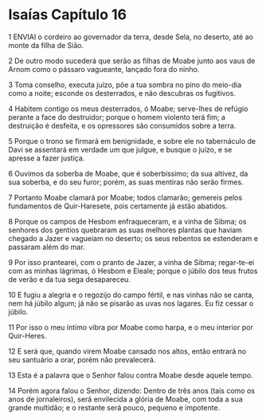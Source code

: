 # Isaías Capítulo 16

1	ENVIAI o cordeiro ao governador da terra, desde Sela, no deserto, até ao monte da filha de Sião.

2	De outro modo sucederá que serão as filhas de Moabe junto aos vaus de Arnom como o pássaro vagueante, lançado fora do ninho.

3	Toma conselho, executa juízo, põe a tua sombra no pino do meio-dia como a noite; esconde os desterrados, e não descubras os fugitivos.

4	Habitem contigo os meus desterrados, ó Moabe; serve-lhes de refúgio perante a face do destruidor; porque o homem violento terá fim; a destruição é desfeita, e os opressores são consumidos sobre a terra.

5	Porque o trono se firmará em benignidade, e sobre ele no tabernáculo de Davi se assentará em verdade um que julgue, e busque o juízo, e se apresse a fazer justiça.

6	Ouvimos da soberba de Moabe, que é soberbíssimo; da sua altivez, da sua soberba, e do seu furor; porém, as suas mentiras não serão firmes.

7	Portanto Moabe clamará por Moabe; todos clamarão; gemereis pelos fundamentos de Quir-Haresete, pois certamente já estão abatidos.

8	Porque os campos de Hesbom enfraqueceram, e a vinha de Sibma; os senhores dos gentios quebraram as suas melhores plantas que haviam chegado a Jazer e vagueiam no deserto; os seus rebentos se estenderam e passaram além do mar.

9	Por isso prantearei, com o pranto de Jazer, a vinha de Sibma; regar-te-ei com as minhas lágrimas, ó Hesbom e Eleale; porque o júbilo dos teus frutos de verão e da tua sega desapareceu.

10	E fugiu a alegria e o regozijo do campo fértil, e nas vinhas não se canta, nem há júbilo algum; já não se pisarão as uvas nos lagares. Eu fiz cessar o júbilo.

11	Por isso o meu íntimo vibra por Moabe como harpa, e o meu interior por Quir-Heres.

12	E será que, quando virem Moabe cansado nos altos, então entrará no seu santuário a orar, porém não prevalecerá.

13	Esta é a palavra que o Senhor falou contra Moabe desde aquele tempo.

14	Porém agora falou o Senhor, dizendo: Dentro de três anos (tais como os anos de jornaleiros), será envilecida a glória de Moabe, com toda a sua grande multidão; e o restante será pouco, pequeno e impotente.

